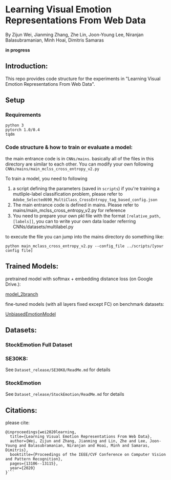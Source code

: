 # Learning Visual Emotion Representations From Web Data	



By Zijun Wei, Jianming Zhang, Zhe Lin, Joon-Young Lee, Niranjan Balasubramanian, Minh Hoai, Dimitris Samaras


**in progress**


## Introduction:

This repo provides code structure for the experiments in "Learning Visual Emotion Representations From Web Data".

## Setup

### Requirements

```text
python 3
pytorch 1.0/0.4
tqdm
```

### Code structure & how to train or evaluate a model:

the main entrance code is in `CNNs/mains`. basically all of the files in this directory are similar to each other. You can modify your own following 
`CNNs/mains/main_mclss_cross_entropy_v2.py`

To train a model, you need to following

1. a script defining the parameters (saved in `scripts`) if you're training a mutliple-label classification problem, please refer to `Adobe_Selected690_MultiClass_CrossEntropy_tag_based_config.json`
2. The main entrance code is defined in mains. Please refer to mains/main_mclss_cross_entropy_v2.py for reference
3. You need to prepare your own pkl file with the format `[relative_path, [labels]]`, you can to write your own data loader referring CNNs/datasets/multilabel.py

to execute the file you can jump into the mains directory do something like:
```shell script
python main_mclass_cross_entropy_v2.py --config_file ../scripts/[your config file]
```

## Trained Models:

pretrained model with softmax + embedding distance loss (on Google Drive.):

[model_2branch](https://drive.google.com/file/d/1jjVOpard4dhSb9t_9TjPly1p3ijs2VqN/view?usp=sharing)


fine-tuned models (with all layers fixed except FC) on benchmark datasets:

[UnbiasedEmotionModel](https://drive.google.com/file/d/1gSLmDsL-k97jCecT39-TYGSUOAcKLXFZ/view?usp=sharing)



## Datasets:



### StockEmotion Full Dataset


### SE30K8:

See `Dataset_release/SE30K8/ReadMe.md` for details

### StockEmotion

See `Dataset_release/StockEmotion/ReadMe.md` for details

## Citations:

please cite:
```text
@inproceedings{wei2020learning,
  title={Learning Visual Emotion Representations From Web Data},
  author={Wei, Zijun and Zhang, Jianming and Lin, Zhe and Lee, Joon-Young and Balasubramanian, Niranjan and Hoai, Minh and Samaras, Dimitris},
  booktitle={Proceedings of the IEEE/CVF Conference on Computer Vision and Pattern Recognition},
  pages={13106--13115},
  year={2020}
}```